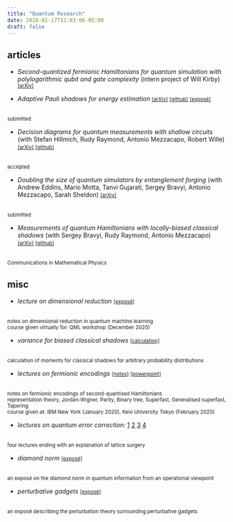 ```yaml
---
title: "Quantum Research"
date: 2020-01-17T11:03:06-05:00
draft: false
---
```


## articles

* *Second-quantized fermionic Hamiltonians for quantum simulation with polylogarithmic qubit and gate complexity* (intern project of Will Kirby)
<a href="https://arxiv.org/abs/2109.14465"><small>[arXiv]</small></a>

* *Adaptive Pauli shadows for energy estimation*
<a href="https://arxiv.org/abs/2105.12207"><small>[arXiv]</small></a>
<a href="https://github.com/charleshadfield/adaptiveshadows"><small>[github]</small></a>
<a href="/pdf/quantum/aps.pdf"><small>[exposé]</small></a>
</br>
<small>submitted</small>

* *Decision diagrams for quantum measurements with shallow circuits* (with Stefan Hillmich, Rudy Raymond, Antonio Mezzacapo, Robert Wille)
<a href="https://arxiv.org/abs/2105.06932"><small>[arXiv]</small></a>
<a href="https://github.com/hillmich/dd-pauli-sampling"><small>[github]</small></a>
</br>
<small>accepted</small>

* *Doubling the size of quantum simulators by entanglement forging* (with Andrew Eddins, Mario Motta, Tanvi Gujarati, Sergey Bravyi, Antonio Mezzacapo, Sarah Sheldon)
<a href="https://arxiv.org/abs/2104.10220"><small>[arXiv]</small></a>
</br>
<small>submitted</small>

* *Measurements of quantum Hamiltonians with locally-biased classical shadows* (with Sergey Bravyi, Rudy Raymond, Antonio Mezzacapo)
<a href="https://arxiv.org/abs/2006.15788"><small>[arXiv]</small></a>
<a href="https://github.com/charleshadfield/variances"><small>[github]</small></a>
</br>
<small>Communications in Mathematical Physics</small>

## misc

* *lecture on dimensional reduction*
<a href="/pdf/quantum/sfa.pdf"><small>[exposé]</small></a>
</br>
<small>notes on dimensional reduction in quantum machine learning</small>
</br>
<small>course given virtually for: QML workshop (December 2020)</small>

* *variance for biased classical shadows*
<a href="/pdf/quantum/bcs.pdf"><small>[calculation]</small></a>
</br>
<small>calculation of moments for classical shadows for arbitrary probability distributions</small>


* *lectures on fermionic encodings*
<a href="/pdf/quantum/fermi-encode.pdf"><small>[notes]</small></a>
<a href="/pptx/fermi-encode-v2.pptx"><small>[powerpoint]</small></a>
</br>
<small>notes on fermionic encodings of second-quantised Hamiltonians</small>
</br>
<small>representation theory, Jordan-Wigner, Parity, Binary tree, Superfast, Generalised superfast, Tapering</small>
</br>
<small>course given at: IBM New York (January 2020), Keio University Tokyo (February 2020)</small>


* *lectures on quantum error correction:*
[1](/pdf/quantum/qec_lecture_1.pdf)
[2](/pdf/quantum/qec_lecture_2.pdf)
[3](/pdf/quantum/qec_lecture_3.pdf)
[4](/pdf/quantum/qec_lecture_4.pdf)
</br>
<small>four lectures ending with an explanation of lattice surgery</small>

* *diamond norm*
<a href="/pdf/quantum/diamond_norm.pdf"><small>[exposé]</small></a>
</br>
<small>an exposé on the diamond norm in quantum information from an operational viewpoint</small>

* *perturbative gadgets*
<a href="/pdf/quantum/rigetti_interview.pdf"><small>[exposé]</small></a>
</br>
<small>an exposé describing the perturbation theory surrounding perturbative gadgets</small>
